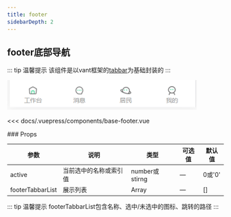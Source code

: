 ```yaml
---
title: footer                  
sidebarDepth: 2
---
```


## footer底部导航

::: tip  温馨提示
该组件是以vant框架的[tabbar](https://vant-contrib.gitee.io/vant/#/zh-CN/tabbar)为基础封装的
::: 

![Image text](../.vuepress/public/footer/demo.png)

<component-block>

<<< docs/.vuepress/components/base-footer.vue

</component-block>
### Props

| 参数          | 说明            | 类型            | 可选值                 | 默认值   |
|-------------  |---------------- |---------------- |---------------------- |-------- |
| active    | 当前选中的名称或索引值 | number或stirng    | — | 0或'0' |
| footerTabbarList    | 展示列表 | Array    | — | [] |

::: tip  温馨提示
footerTabbarList包含名称、选中/未选中的图标、跳转的路径
::: 
